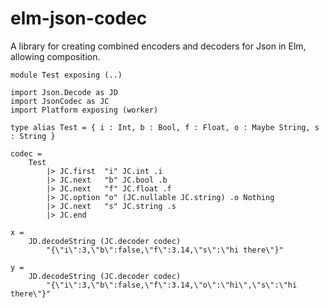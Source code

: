 # elm-json-codec

A library for creating combined encoders and decoders for Json in Elm, allowing composition.

```
module Test exposing (..)

import Json.Decode as JD
import JsonCodec as JC
import Platform exposing (worker)

type alias Test = { i : Int, b : Bool, f : Float, o : Maybe String, s : String }
    
codec =
    Test
        |> JC.first  "i" JC.int .i
        |> JC.next   "b" JC.bool .b
        |> JC.next   "f" JC.float .f
        |> JC.option "o" (JC.nullable JC.string) .o Nothing
        |> JC.next   "s" JC.string .s
        |> JC.end

x =
    JD.decodeString (JC.decoder codec)
        "{\"i\":3,\"b\":false,\"f\":3.14,\"s\":\"hi there\"}"

y =
    JD.decodeString (JC.decoder codec)
        "{\"i\":3,\"b\":false,\"f\":3.14,\"o\":\"hi\",\"s\":\"hi there\"}"
```
